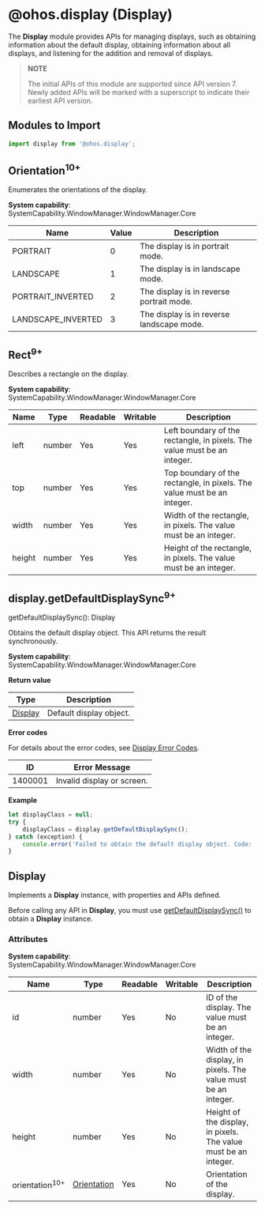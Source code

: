 # @ohos.display (Display)

The **Display** module provides APIs for managing displays, such as obtaining information about the default display, obtaining information about all displays, and listening for the addition and removal of displays.

> **NOTE**
>
> The initial APIs of this module are supported since API version 7. Newly added APIs will be marked with a superscript to indicate their earliest API version.

## Modules to Import

```js
import display from '@ohos.display';
```

## Orientation<sup>10+</sup>

Enumerates the orientations of the display.

**System capability**: SystemCapability.WindowManager.WindowManager.Core

| Name| Value| Description|
| -------- | -------- | -------- |
| PORTRAIT | 0 | The display is in portrait mode.|
| LANDSCAPE | 1 | The display is in landscape mode.|
| PORTRAIT_INVERTED | 2 | The display is in reverse portrait mode.|
| LANDSCAPE_INVERTED | 3 | The display is in reverse landscape mode.|

## Rect<sup>9+</sup>

Describes a rectangle on the display.

**System capability**: SystemCapability.WindowManager.WindowManager.Core

| Name  | Type| Readable| Writable| Description              |
| ------ | -------- | ---- | ---- | ------------------ |
| left   | number   | Yes  | Yes  | Left boundary of the rectangle, in pixels. The value must be an integer.|
| top    | number   | Yes  | Yes  | Top boundary of the rectangle, in pixels. The value must be an integer.|
| width  | number   | Yes  | Yes  | Width of the rectangle, in pixels. The value must be an integer.  |
| height | number   | Yes  | Yes  | Height of the rectangle, in pixels. The value must be an integer.  |

## display.getDefaultDisplaySync<sup>9+</sup>

getDefaultDisplaySync(): Display

Obtains the default display object. This API returns the result synchronously.

**System capability**: SystemCapability.WindowManager.WindowManager.Core

**Return value**

| Type                          | Description                                          |
| ------------------------------| ----------------------------------------------|
| [Display](#display) | Default display object.|

**Error codes**

For details about the error codes, see [Display Error Codes](../errorcodes/errorcode-display.md).

| ID| Error Message|
| ------- | ----------------------- |
| 1400001 | Invalid display or screen. |

**Example**

```js
let displayClass = null;
try {
    displayClass = display.getDefaultDisplaySync();
} catch (exception) {
    console.error('Failed to obtain the default display object. Code: ' + JSON.stringify(exception));
}
```

## Display
Implements a **Display** instance, with properties and APIs defined.

Before calling any API in **Display**, you must use [getDefaultDisplaySync()](#displaygetdefaultdisplaysync9) to obtain a **Display** instance.

### Attributes

**System capability**: SystemCapability.WindowManager.WindowManager.Core

| Name| Type| Readable| Writable| Description                                                                                                           |
| -------- | -------- | -------- | -------- |---------------------------------------------------------------------------------------------------------------|
| id | number | Yes| No| ID of the display. The value must be an integer.                                                                                            |                                                                                               |
| width | number | Yes| No| Width of the display, in pixels. The value must be an integer.                                                                                       |
| height | number | Yes| No| Height of the display, in pixels. The value must be an integer.                                                                                       |
| orientation<sup>10+</sup> | [Orientation](#orientation10) | Yes| No| Orientation of the display.                                                                                                 |

